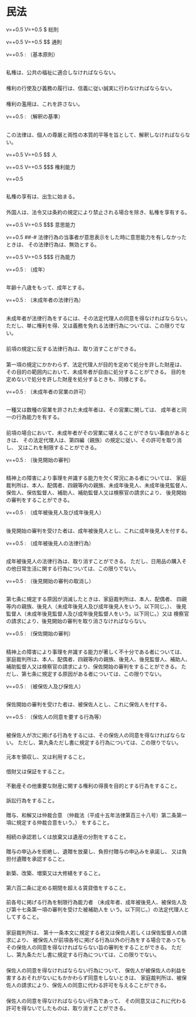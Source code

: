 <!--
document_style: j
-->

# 民法

v=+0.5 V=+0.5
$ 総則

v=+0.5 V=+0.5
$$ 通則

v=+0.5
: （基本原則）

## 
私権は、公共の福祉に適合しなければならない。

### 
権利の行使及び義務の履行は、信義に従い誠実に行わなければならない。

### 
権利の濫用は、これを許さない。

v=+0.5
: （解釈の基準）

## 
この法律は、個人の尊厳と両性の本質的平等を旨として、解釈しなければならない。

v=+0.5 V=+0.5
$$ 人

v=+0.5 V=+0.5
$$$ 権利能力

v=+0.5
## 
私権の享有は、出生に始まる。

### 
外国人は、法令又は条約の規定により禁止される場合を除き、私権を享有する。

v=+0.5 V=+0.5
$$$ 意思能力

v=+0.5
##-# 
法律行為の当事者が意思表示をした時に意思能力を有しなかったときは、
その法律行為は、無効とする。

v=+0.5 V=+0.5
$$$ 行為能力

v=+0.5
: （成年）

## 
年齢十八歳をもって、成年とする。

v=+0.5
: （未成年者の法律行為）

## 
未成年者が法律行為をするには、その法定代理人の同意を得なければならない。
ただし、単に権利を得、又は義務を免れる法律行為については、この限りでない。

### 
前項の規定に反する法律行為は、取り消すことができる。

### 
第一項の規定にかかわらず、法定代理人が目的を定めて処分を許した財産は、
その目的の範囲内において、未成年者が自由に処分することができる。
目的を定めないで処分を許した財産を処分するときも、同様とする。

v=+0.5
: （未成年者の営業の許可）

## 
一種又は数種の営業を許された未成年者は、その営業に関しては、
成年者と同一の行為能力を有する。

### 
前項の場合において、未成年者がその営業に堪えることができない事由があるときは、
その法定代理人は、第四編（親族）の規定に従い、その許可を取り消し、
又はこれを制限することができる。

v=+0.5
: （後見開始の審判）

## 
精神上の障害により事理を弁識する能力を欠く常況にある者については、
家庭裁判所は、本人、配偶者、四親等内の親族、未成年後見人、未成年後見監督人、
保佐人、保佐監督人、補助人、補助監督人又は検察官の請求により、
後見開始の審判をすることができる。

v=+0.5
: （成年被後見人及び成年後見人）

## 
後見開始の審判を受けた者は、成年被後見人とし、これに成年後見人を付する。

v=+0.5
: （成年被後見人の法律行為）

## 
成年被後見人の法律行為は、取り消すことができる。
ただし、日用品の購入その他日常生活に関する行為については、この限りでない。

v=+0.5
: （後見開始の審判の取消し）

## 
第七条に規定する原因が消滅したときは、家庭裁判所は、本人、配偶者、
四親等内の親族、後見人（未成年後見人及び成年後見人をいう。以下同じ。）、
後見監督人（未成年後見監督人及び成年後見監督人をいう。以下同じ。）又は
検察官の請求により、後見開始の審判を取り消さなければならない。

v=+0.5
: （保佐開始の審判）

## 
精神上の障害により事理を弁識する能力が著しく不十分である者については、
家庭裁判所は、本人、配偶者、四親等内の親族、後見人、後見監督人、補助人、
補助監督人又は検察官の請求により、保佐開始の審判をすることができる。
ただし、第七条に規定する原因がある者については、この限りでない。

v=+0.5
: （被保佐人及び保佐人）

## 
保佐開始の審判を受けた者は、被保佐人とし、これに保佐人を付する。

v=+0.5
: （保佐人の同意を要する行為等）

## 
被保佐人が次に掲げる行為をするには、その保佐人の同意を得なければならない。
ただし、第九条ただし書に規定する行為については、この限りでない。

#### 
元本を領収し、又は利用すること。

#### 
借財又は保証をすること。

#### 
不動産その他重要な財産に関する権利の得喪を目的とする行為をすること。

#### 
訴訟行為をすること。

#### 
贈与、和解又は仲裁合意
（仲裁法（平成十五年法律第百三十八号）第二条第一項に規定する仲裁合意をいう。）
をすること。

#### 
相続の承認若しくは放棄又は遺産の分割をすること。

#### 
贈与の申込みを拒絶し、遺贈を放棄し、負担付贈与の申込みを承諾し、
又は負担付遺贈を承認すること。

#### 
新築、改築、増築又は大修繕をすること。

#### 
第六百二条に定める期間を超える賃貸借をすること。

#### 
前各号に掲げる行為を制限行為能力者
（未成年者、成年被後見人、被保佐人及び第十七条第一項の審判を受けた被補助人を
いう。以下同じ。）の法定代理人としてすること。

### 
家庭裁判所は、
第十一条本文に規定する者又は保佐人若しくは保佐監督人の請求により、
被保佐人が前項各号に掲げる行為以外の行為をする場合であっても
その保佐人の同意を得なければならない旨の審判をすることができる。
ただし、第九条ただし書に規定する行為については、この限りでない。

### 
保佐人の同意を得なければならない行為について、
保佐人が被保佐人の利益を害するおそれがないにもかかわらず同意をしないときは、
家庭裁判所は、被保佐人の請求により、保佐人の同意に代わる許可を与えることができる。

###
保佐人の同意を得なければならない行為であって、
その同意又はこれに代わる許可を得ないでしたものは、取り消すことができる。
